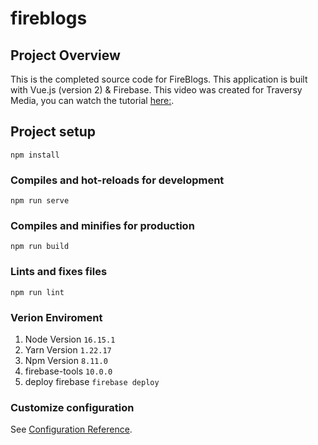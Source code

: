 # fireblogs

## Project Overview

This is the completed source code for FireBlogs. This application is built with Vue.js (version 2) & Firebase. This video was created for Traversy Media, you can watch the tutorial [here:](https://www.youtube.com/watch?v=ISv22NNL-aE).

## Project setup

```
npm install
```

### Compiles and hot-reloads for development

```
npm run serve
```

### Compiles and minifies for production

```
npm run build
```

### Lints and fixes files

```
npm run lint
```

### Verion Enviroment
1. Node Version 
``
  16.15.1
``
2. Yarn Version
``
  1.22.17
``
3. Npm Version
``
  8.11.0
``
4. firebase-tools
``
   10.0.0
``
5. deploy firebase
``
  firebase deploy
``


### Customize configuration

See [Configuration Reference](https://cli.vuejs.org/config/).
